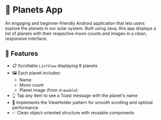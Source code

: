 # 🌌 Planets App

An engaging and beginner-friendly Android application that lets users explore the planets in our solar system. Built using Java, this app displays a list of planets with their respective moon counts and images in a clean, responsive interface.

## 📱 Features

- 📋 Scrollable `ListView` displaying 8 planets
- 🖼️ Each planet includes:
  - Name
  - Moon count
  - Planet image (from `drawable`)
- 👆 Tap any item to see a Toast message with the planet's name
- 🔧 Implements the ViewHolder pattern for smooth scrolling and optimal performance
- ✅ Clean object-oriented structure with reusable components

